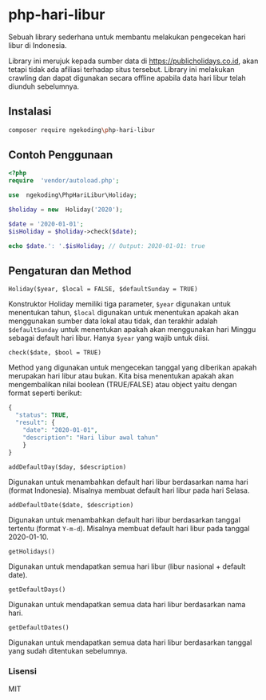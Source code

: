 # php-hari-libur

Sebuah library sederhana untuk membantu melakukan pengecekan hari libur di Indonesia.

Library ini merujuk kepada sumber data di https://publicholidays.co.id, akan tetapi tidak ada afiliasi terhadap situs tersebut. Library ini melakukan crawling dan dapat digunakan secara offline apabila data hari libur telah diunduh sebelumnya.

## Instalasi

```bash
composer require ngekoding\php-hari-libur
```

## Contoh Penggunaan

```php
<?php
require  'vendor/autoload.php';

use  ngekoding\PhpHariLibur\Holiday;

$holiday = new  Holiday('2020');

$date = '2020-01-01';
$isHoliday = $holiday->check($date);

echo $date.': '.$isHoliday; // Output: 2020-01-01: true
```

## Pengaturan dan Method

`Holiday($year, $local = FALSE, $defaultSunday = TRUE)`

Konstruktor Holiday memiliki tiga parameter, `$year` digunakan untuk menentukan tahun, `$local` digunakan untuk menentukan apakah akan menggunakan sumber data lokal atau tidak, dan terakhir adalah `$defaultSunday` untuk menentukan apakah akan menggunakan hari Minggu sebagai default hari libur. Hanya `$year` yang wajib untuk diisi.

`check($date, $bool = TRUE)`

Method yang digunakan untuk mengecekan tanggal yang diberikan apakah merupakan hari libur atau bukan. Kita bisa menentukan apakah akan mengembalikan nilai boolean (TRUE/FALSE) atau object yaitu dengan format seperti berikut:

```php
{
  "status": TRUE,
  "result": {
    "date": "2020-01-01",
    "description": "Hari libur awal tahun"
    }
}
```

`addDefaultDay($day, $description)`

Digunakan untuk menambahkan default hari libur berdasarkan nama hari (format Indonesia). Misalnya membuat default hari libur pada hari Selasa.

`addDefaultDate($date, $description)`

Digunakan untuk menambahkan default hari libur berdasarkan tanggal tertentu (format `Y-m-d`). Misalnya membuat default hari libur pada tanggal 2020-01-10.

`getHolidays()`

Digunakan untuk mendapatkan semua hari libur (libur nasional + default date).

`getDefaultDays()`

Digunakan untuk mendapatkan semua data hari libur berdasarkan nama hari.

`getDefaultDates()`

Digunakan untuk mendapatkan semua data hari libur berdasarkan tanggal yang sudah ditentukan sebelumnya.

### Lisensi

MIT
